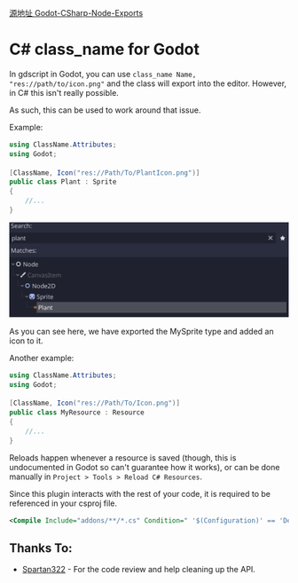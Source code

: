 [源地址 Godot-CSharp-Node-Exports](https://github.com/m50/Godot-CSharp-Node-Exports)
# C# class_name for Godot

In gdscript in Godot, you can use `class_name Name, "res://path/to/icon.png"` and
the class will export into the editor. However, in C# this isn't really possible.

As such, this can be used to work around that issue.

Example:

```csharp
using ClassName.Attributes;
using Godot;

[ClassName, Icon("res://Path/To/PlantIcon.png")]
public class Plant : Sprite
{
    //...
}
```

![Screenshot of editor](images/image.png)

As you can see here, we have exported the MySprite type and added an icon to it.

Another example:

```csharp
using ClassName.Attributes;
using Godot;

[ClassName, Icon("res://Path/To/Icon.png")]
public class MyResource : Resource
{
    //...
}
```

Reloads happen whenever a resource is saved (though, this is undocumented in Godot so can't guarantee how it works),
or can be done manually in `Project > Tools > Reload C# Resources`.

Since this plugin interacts with the rest of your code, it is required to be referenced in your csproj file.

```xml
<Compile Include="addons/**/*.cs" Condition=" '$(Configuration)' == 'Debug' " />
```

## Thanks To:

- [Spartan322](https://github.com/Spartan322) - For the code review and help cleaning up the API.
